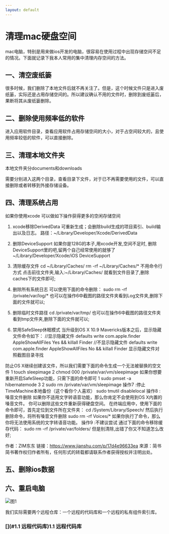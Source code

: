 ```yaml
---
layout: default
---
```


# [](#清理mac硬盘空间)清理mac硬盘空间

mac电脑，特别是用来做ios开发的电脑，很容易在使用过程中出现存储空间不足的情况。下面就记录下我本人常用的集中清理内存空间的方法。

## [](#一、清空废纸篓)一、清空废纸篓

很多时候，我们删除了本地文件后就不再关注了。但是，这个时候文件只是进入废纸篓，实际还是占用存储空间的。所以建议确认不用的文件时，删除到废纸篓后，果断将其从废纸篓删除。

## [](#二、删除使用频率低的软件)二、删除使用频率低的软件

进入应用软件目录，查看应用软件占用存储空间的大小，对于占空间较大的，且使用频率较低的软件，可以直接删除。

## [](#三、清理本地文件夹)三、清理本地文件夹

本地文件夹分documents和downloads

需要分别进入这两个目录，查看目录下文件，对于已不再需要使用的文件，可以直接删除或者转移到外接存储设备。

## [](#四、清理系统占用)四、清理系统占用

如果你使用xcode 可以做如下操作获得更多的空闲存储空间
1. xcode移除DerivedData
可重新生成；会删除build生成的项目索引、build输出以及日志。
路径：~/Library/Developer/Xcode/DerivedData

2. 删除DeviceSupport
如果你是128G的本子,用xcode开发,空间不足时,
删除DeviceSupport里的吧,留两个自己经常使用的就够了
~/Library/Developer/Xcode/iOS DeviceSupport


3. 清除缓存文件
cd ~/Library/Caches/
rm -rf ~/Library/Caches/*
不用命令行方式
点击前往文件夹,输入:~/Library/Caches/
就看到文件目录了,删除caches下的文件即可;

4. 删除所有系统日志
可以使用下面的命令删除：
sudo rm -rf /private/var/log/*
也可以在操作6中截图的路径文件夹看到Log文件夹,删除下面的文件就可以;

5. 删除临时文件路径
cd /private/var/tmp/
也可以在操作6中截图的路径文件夹看到tmp文件夹,删除下面的文件就可以;
6. 禁用SafeSleep休眠模式
当升级到OS X 10.9 Mavericks版本之后，显示隐藏文件命令如下：
//显示隐藏文件
defaults write com.apple.finder AppleShowAllFiles Yes && killall Finder
//不显示隐藏文件
defaults write com.apple.finder AppleShowAllFiles No && killall Finder
显示隐藏文件对照截图目录寻找








防止OS X继续创建该文件，所以我们需要下面的命令生成一个无法被替换的空文件
1  touch sleepimage
2  chmod 000 /private/var/vm/sleepimage
如果你想要重新开启SafeSleep功能，只需下面的命令即可
1  sudo pmset -a hibernatemode 3
2  sudo rm /private/var/vm/sleepimage
操作7 :停止TimeMachine本地备份（这个看你个人喜欢）
sudo tmutil disablelocal
操作8 :嗓音文件删除
如果你不适用文字转语音功能，那么你肯定不会使用到OS X内置的嗓音文件。
你可以删除这些文件重新获得硬盘空间。
在终端应用中，使用下面的命令即可，首先定位到文件所在文件夹：
cd /System/Library/Speech/
然后执行删除命令，将所有嗓音文件删除
sudo rm -rf Voices/*
如果你执行了命令，那么你将无法使用系统的文字转语音功能。
操作9 :不建议尝试
通过下面的命令移除缓存代码：
sudo rm -rf /private/var/folders/
但是别清除,出错了你又不知道怎么改好;

作者：ZIM东东
链接：https://www.jianshu.com/p/17d4e96633ea
來源：简书
简书著作权归作者所有，任何形式的转载都请联系作者获得授权并注明出处。

## [](#五、删除ios数据)五、删除ios数据

## [](#六、重启电脑)六、重启电脑

![图1](https://pingju020.github.io/assets/images/svn_pods_private/modules@2x.png  "图1")

我们实际需要两个远程仓库：一个远程的代码库和一个远程的私有组件索引库。

### [](#1.1 远程代码库)1.1 远程代码库